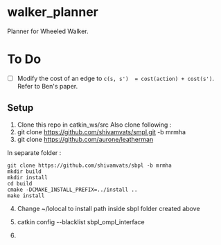 # walker_planner
Planner for Wheeled Walker.

To Do
======

* [ ] Modify the cost of an edge to ``c(s, s')  = cost(action) + cost(s')``. Refer to Ben's paper.

Setup
------

1. Clone this repo in catkin_ws/src
Also clone following :
2. git clone https://github.com/shivamvats/smpl.git -b mrmha
3. git clone https://github.com/aurone/leatherman

In separate folder :
```
git clone https://github.com/shivamvats/sbpl -b mrmha
mkdir build
mkdir install
cd build
cmake -DCMAKE_INSTALL_PREFIX=../install ..
make install
```

4. Change ~/lolocal to install path inside sbpl folder created above

5. catkin config --blacklist sbpl_ompl_interface

6.
